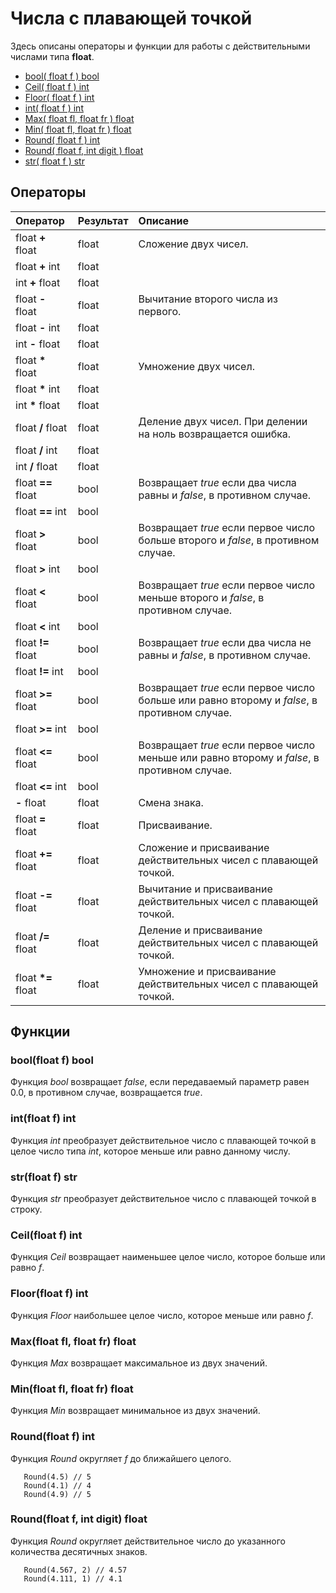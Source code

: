 # Числа с плавающей точкой

Здесь описаны операторы и функции для работы с действительными числами типа **float**.

* [bool\( float f \) bool](float.md#boolfloat-f-bool)
* [Ceil\( float f \) int](float.md#ceilfloat-f-int)
* [Floor\( float f \) int](float.md#floorfloat-f-int)
* [int\( float f \) int](float.md#intfloat-f-int)
* [Max\( float fl, float fr \) float](float.md#maxfloat-fl-float-fr-float)
* [Min\( float fl, float fr \) float](float.md#minfloat-fl-float-fr-float)
* [Round\( float f \) int](float.md#roundfloat-f-int)
* [Round\( float f, int digit \) float](float.md#roundfloat-f-int-digit-float)
* [str\( float f \) str](float.md#strfloat-f-str)

## Операторы

| Оператор | Результат | Описание |
| :--- | :--- | :--- |
| float **+** float | float | Сложение двух чисел. |
| float **+** int | float |  |
| int **+** float | float |  |
| float **-** float | float | Вычитание второго числа из первого. |
| float **-** int | float |  |
| int **-** float | float |  |
| float **\*** float | float | Умножение двух чисел. |
| float **\*** int | float |  |
| int **\*** float | float |  |
| float **/** float | float | Деление двух чисел. При делении на ноль возвращается ошибка. |
| float **/** int | float |  |
| int **/** float | float |  |
| float **==** float | bool | Возвращает _true_ если два числа равны и _false_, в противном случае. |
| float **==** int | bool |  |
| float **&gt;** float | bool | Возвращает _true_ если первое число больше второго и _false_, в противном случае. |
| float **&gt;** int | bool |  |
| float **&lt;** float | bool | Возвращает _true_ если первое число меньше второго и _false_, в противном случае. |
| float **&lt;** int | bool |  |
| float **!=** float | bool | Возвращает _true_ если два числа не равны и _false_, в противном случае. |
| float **!=** int | bool |  |
| float **&gt;=** float | bool | Возвращает _true_ если первое число больше или равно второму и _false_, в противном случае. |
| float **&gt;=** int | bool |  |
| float **&lt;=** float | bool | Возвращает _true_ если первое число меньше или равно второму и _false_, в противном случае. |
| float **&lt;=** int | bool |  |
| **-** float | float | Смена знака. |
| float **=** float | float | Присваивание. |
| float **+=** float | float | Сложение и присваивание действительных чисел с плавающей точкой. |
| float **-=** float | float | Вычитание и присваивание действительных чисел с плавающей точкой. |
| float **/=** float | float | Деление и присваивание действительных чисел с плавающей точкой. |
| float **\*=** float | float | Умножение и присваивание действительных чисел с плавающей точкой. |

## Функции

### bool\(float f\) bool

Функция _bool_ возвращает _false_, если передаваемый параметр равен 0.0, в противном случае, возвращается _true_.

### int\(float f\) int

Функция _int_ преобразует действительное число с плавающей точкой в целое число типа _int_, которое меньше или равно данному числу.

### str\(float f\) str

Функция _str_ преобразует действительное число с плавающей точкой в строку.

### Ceil\(float f\) int

Функция _Ceil_ возвращает наименьшее целое число, которое больше или равно _f_.

### Floor\(float f\) int

Функция _Floor_ наибольшее целое число, которое меньше или равно _f_.

### Max\(float fl, float fr\) float

Функция _Max_ возвращает максимальное из двух значений.

### Min\(float fl, float fr\) float

Функция _Min_ возвращает минимальное из двух значений.

### Round\(float f\) int

Функция _Round_ округляет _f_ до ближайшего целого.

```text
   Round(4.5) // 5
   Round(4.1) // 4
   Round(4.9) // 5
```

### Round\(float f, int digit\) float

Функция _Round_ округляет действительное число до указанного количества десятичных знаков.

```text
   Round(4.567, 2) // 4.57
   Round(4.111, 1) // 4.1
```

